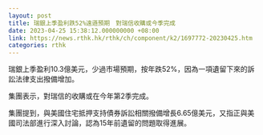 ```yaml
---
layout: post
title: 瑞銀上季盈利跌52%遠遜預期　對瑞信收購或今季完成
date: 2023-04-25 15:38:12.000000000 +08:00
link: https://news.rthk.hk/rthk/ch/component/k2/1697772-20230425.htm
categories: rthk
---
```


瑞銀上季盈利10.3億美元，少過市場預期，按年跌52%，因為一項遺留下來的訴訟法律支出撥備增加。

集團表示，對瑞信的收購或在今年第2季完成。

集團提到，與美國住宅抵押支持債券訴訟相關撥備增長6.65億美元，又指正與美國司法部進行深入討論，認為15年前遺留的問題取得進展。
